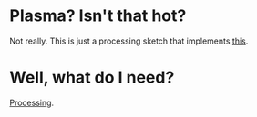 # Plasma? Isn't that hot?
Not really. This is just a processing sketch that implements [this](http://en.wikipedia.org/wiki/Plasma_effect).

# Well, what do I need?
[Processing](http://processing.org/).